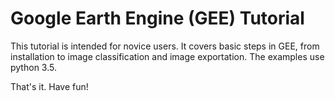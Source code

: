 # Google Earth Engine (GEE) Tutorial
This tutorial is intended for novice users. 
It covers basic steps in GEE, from installation to image classification and image exportation.
The examples use python 3.5.

That's it. Have fun!
